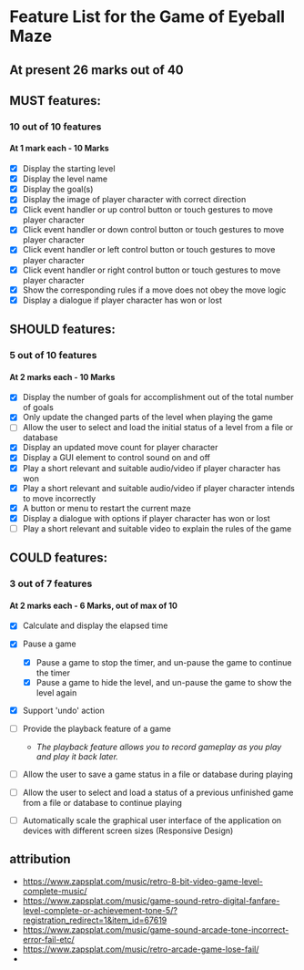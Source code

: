 # Feature List for the Game of Eyeball Maze

## At present 26 marks out of 40

## MUST features:
### 10 out of 10 features
#### At 1 mark each - 10 Marks

- [x] Display the starting level
- [x] Display the level name
- [x] Display the goal(s)
- [x] Display the image of player character with correct direction
- [x] Click event handler or up control button or touch gestures to move player character
- [x] Click event handler or down control button or touch gestures to move player character
- [x] Click event handler or left control button or touch gestures to move player character
- [x] Click event handler or right control button or touch gestures to move player character
- [x] Show the corresponding rules if a move does not obey the move logic
- [x] Display a dialogue if player character has won or lost

## SHOULD features:
### 5 out of 10 features
#### At 2 marks each - 10 Marks

- [x] Display the number of goals for accomplishment out of the total number of goals
- [x] Only update the changed parts of the level when playing the game
- [ ] Allow the user to select and load the initial status of a level from a file or database
- [x] Display an updated move count for player character
- [x] Display a GUI element to control sound on and off
- [x] Play a short relevant and suitable audio/video if player character has won
- [x] Play a short relevant and suitable audio/video if player character intends to move incorrectly
- [x] A button or menu to restart the current maze
- [x] Display a dialogue with options if player character has won or lost
- [ ] Play a short relevant and suitable video to explain the rules of the game

## COULD features:

### 3 out of 7 features

#### At 2 marks each - 6 Marks, out of max of 10
- [x] Calculate and display the elapsed time
- [x] Pause a game
  - [x] Pause a game to stop the timer, and un-pause the game to continue the timer
  - [x] Pause a game to hide the level, and un-pause the game to show the level again
- [x] Support 'undo' action
- [ ] Provide the playback feature of a game  
  * _The playback feature allows you to record gameplay as you play and play it back later._
- [ ] Allow the user to save a game status in a file or database during playing
- [ ] Allow the user to select and load a status of a previous unfinished game from a file or database to continue playing
- [ ] Automatically scale the graphical user interface of the application on devices with different screen sizes (Responsive Design)


## attribution

- https://www.zapsplat.com/music/retro-8-bit-video-game-level-complete-music/
- https://www.zapsplat.com/music/game-sound-retro-digital-fanfare-level-complete-or-achievement-tone-5/?registration_redirect=1&item_id=67619
- https://www.zapsplat.com/music/game-sound-arcade-tone-incorrect-error-fail-etc/
- https://www.zapsplat.com/music/retro-arcade-game-lose-fail/
-
